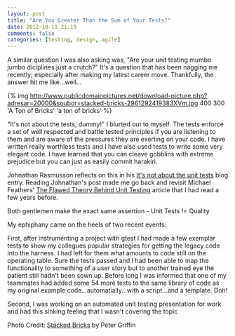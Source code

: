```yaml
---
layout: post
title: "Are You Greater Than the Sum of Your Tests?"
date: 2012-10-11 21:19
comments: false
categories: [testing, design, agile] 
---
```


A similar question I was also asking was, "Are your unit testing mumbo jumbo diciplines just a crutch?" It's a question that has been nagging me recently; especially after making my latest career move. Thankfully, the answer hit me like...well...

{% img http://www.publicdomainpictures.net/download-picture.php?adresar=20000&soubor=stacked-bricks-2961292419383XVm.jpg 400 300 'A Ton of Bricks' 'a ton of bricks' %}

"It's not about the tests, dummy!" I blurted out to myself. The tests enforce a set of well respected and battle tested principles if you are listening to them and are aware of the pressures they are exerting on your code. I have written really worthless tests and I have also used tests to write some very elegant code. I have learned that you can cleave gobblins with extreme prejudice but you can just as easily commit harakiri.

Johnathan Rasmusson reflects on this in his [It's not about the unit tests](http://agilewarrior.wordpress.com/2012/10/06/its-not-about-the-unit-tests/) blog entry. Reading Johnathan's post made me go back and revisit Michael Feathers' [The Flawed Theory Behind Unit Testing](http://michaelfeathers.typepad.com/michael_feathers_blog/2008/06/the-flawed-theo.html) article that I had read a few years before.

Both gentlemen make the exact same assertion - Unit Tests != Quality

My ephiphany came on the heels of two recent events:

First, after instrumenting a project with gtest I had made a few exemplar tests to show my collegues popular strategies for getting the legacy code into the harness. I had left for them what amounts to code still on the operating table. Sure the tests passed and I had been able to map the functionality to something of a user story but to another trained eye the patient still hadn't been sown up. Before long I was informed that one of my teammates had added some 54 more tests to the same library of code as my original example code...automatially...with a script...and a template. Doh!

Second, I was working on an automated unit testing presentation for work and had this sinking feeling that I wasn't covering the topic 

Photo Credit: [Stacked Bricks](http://www.publicdomainpictures.net/view-image.php?image=10824&picture=stacked-bricks "Stacked Bricks") by Peter Griffin